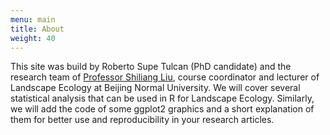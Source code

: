 ```yaml
---
menu: main
title: About
weight: 40
---
```


This site was build by Roberto Supe Tulcan (PhD candidate) and the research team of [Professor Shiliang Liu](https://www.researchgate.net/profile/Shiliang_Liu), course coordinator and lecturer of Landscape Ecology at Beijing Normal University. 
We will cover several statistical analysis that can be used in R for Landscape Ecology. Similarly, we will add the code of some ggplot2 graphics and a short explanation of them for better use and reproducibility in your research articles. 
